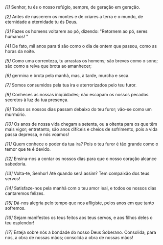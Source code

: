 *[1]* Senhor, tu és o nosso refúgio, sempre, de geração em geração.

*[2]* Antes de nascerem os montes e de criares a terra e o mundo, de eternidade a eternidade tu és Deus.

*[3]* Fazes os homens voltarem ao pó, dizendo: "Retornem ao pó, seres humanos! "

*[4]* De fato, mil anos para ti são como o dia de ontem que passou, como as horas da noite.

*[5]* Como uma correnteza, tu arrastas os homens; são breves como o sono; são como a relva que brota ao amanhecer;

*[6]* germina e brota pela manhã, mas, à tarde, murcha e seca.

*[7]* Somos consumidos pela tua ira e aterrorizados pelo teu furor.

*[8]* Conheces as nossas iniqüidades; não escapam os nossos pecados secretos à luz da tua presença.

*[9]* Todos os nossos dias passam debaixo do teu furor; vão-se como um murmúrio.

*[10]* Os anos de nossa vida chegam a setenta, ou a oitenta para os que têm mais vigor; entretanto, são anos difíceis e cheios de sofrimento, pois a vida passa depressa, e nós voamos!

*[11]* Quem conhece o poder da tua ira? Pois o teu furor é tão grande como o temor que te é devido.

*[12]* Ensina-nos a contar os nossos dias para que o nosso coração alcance sabedoria.

*[13]* Volta-te, Senhor! Até quando será assim? Tem compaixão dos teus servos!

*[14]* Satisfaze-nos pela manhã com o teu amor leal, e todos os nossos dias cantaremos felizes.

*[15]* Dá-nos alegria pelo tempo que nos afligiste, pelos anos em que tanto sofremos.

*[16]* Sejam manifestos os teus feitos aos teus servos, e aos filhos deles o teu esplendor!

*[17]* Esteja sobre nós a bondade do nosso Deus Soberano. Consolida, para nós, a obra de nossas mãos; consolida a obra de nossas mãos!

